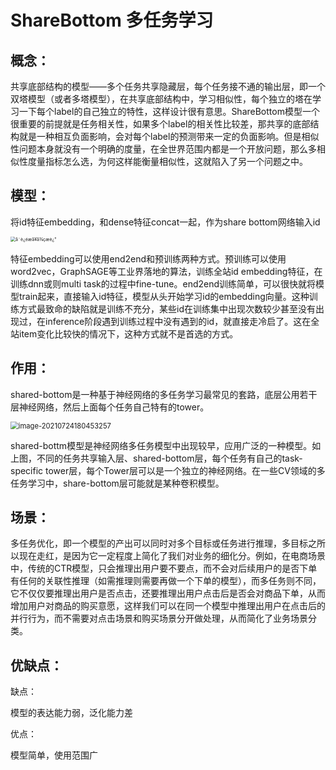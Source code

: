 # ShareBottom 多任务学习

## 概念：

共享底部结构的模型——多个任务共享隐藏层，每个任务接不通的输出层，即一个双塔模型（或者多塔模型），在共享底部结构中，学习相似性，每个独立的塔在学习一下每个label的自己独立的特性，这样设计很有意思。ShareBottom模型一个很重要的前提就是任务相关性，如果多个label的相关性比较差，那共享的底部结构就是一种相互负面影响，会对每个label的预测带来一定的负面影响。但是相似性问题本身就没有一个明确的度量，在全世界范围内都是一个开放问题，那么多相似性度量指标怎么选，为何这样能衡量相似性，这就陷入了另一个问题之中。


## 模型：

将id特征embedding，和dense特征concat一起，作为share bottom网络输入id

<img src="https://img-blog.csdnimg.cn/20200311123941650.png?x-oss-process=image/watermark,type_ZmFuZ3poZW5naGVpdGk,shadow_10,text_aHR0cHM6Ly9ibG9nLmNzZG4ubmV0L2hvcml6b25oZWFydA==,size_16,color_FFFFFF,t_70" alt="å¨è¿éæå¥å¾çæè¿°" style="zoom: 50%;" />

特征embedding可以使用end2end和预训练两种方式。预训练可以使用word2vec，GraphSAGE等工业界落地的算法，训练全站id embedding特征，在训练dnn或则multi task的过程中fine-tune。end2end训练简单，可以很快就将模型train起来，直接输入id特征，模型从头开始学习id的embedding向量。这种训练方式最致命的缺陷就是训练不充分，某些id在训练集中出现次数较少甚至没有出现过，在inference阶段遇到训练过程中没有遇到的id，就直接走冷启了。这在全站item变化比较快的情况下，这种方式就不是首选的方式。


## 作用：

shared-bottom是一种基于神经网络的多任务学习最常见的套路，底层公用若干层神经网络，然后上面每个任务自己特有的tower。

<img src="C:\Users\spade-卿\AppData\Roaming\Typora\typora-user-images\image-20210724180453257.png" alt="image-20210724180453257" style="zoom: 80%;" />

shared-bottm模型是神经网络多任务模型中出现较早，应用广泛的一种模型。如上图，不同的任务共享输入层、shared-bottom层，每个任务有自己的task-specific tower层，每个Tower层可以是一个独立的神经网络。在一些CV领域的多任务学习中，share-bottom层可能就是某种卷积模型。

## 场景：

多任务优化，即一个模型的产出可以同时对多个目标或任务进行推理，多目标之所以现在走红，是因为它一定程度上简化了我们对业务的细化分。例如，在电商场景中，传统的CTR模型，只会推理出用户要不要点，而不会对后续用户的是否下单有任何的关联性推理（如需推理则需要再做一个下单的模型），而多任务则不同，它不仅仅要推理出用户是否点击，还要推理出用户点击后是否会对商品下单，从而增加用户对商品的购买意愿，这样我们可以在同一个模型中推理出用户在点击后的并行行为，而不需要对点击场景和购买场景分开做处理，从而简化了业务场景分类。 



## 优缺点：

缺点：

模型的表达能力弱，泛化能力差

优点：

模型简单，使用范围广